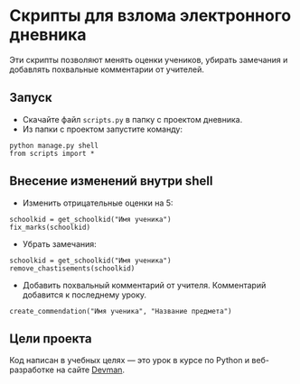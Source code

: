 # Скрипты для взлома электронного дневника

Эти скрипты позволяют менять оценки учеников, убирать замечания и добавлять похвальные комментарии от учителей.

## Запуск

- Скачайте файл `scripts.py` в папку с проектом дневника.
- Из папки с проектом запустите команду:
```
python manage.py shell
from scripts import *
```

## Внесение изменений внутри shell
- Изменить отрицательные оценки на 5:
```
schoolkid = get_schoolkid("Имя ученика")
fix_marks(schoolkid)
``` 
- Убрать замечания:
```
schoolkid = get_schoolkid("Имя ученика")
remove_chastisements(schoolkid)
```

- Добавить похвальный комментарий от учителя. Комментарий добавится к последнему уроку.
```
create_commendation("Имя ученика", "Название предмета")
```

## Цели проекта

Код написан в учебных целях — это урок в курсе по Python и веб-разработке на сайте [Devman](https://dvmn.org).
